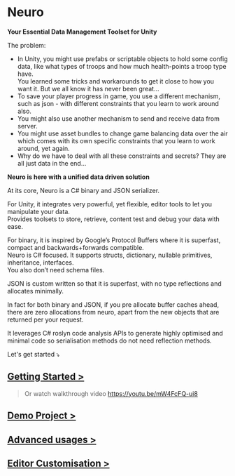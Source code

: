 # Neuro

**Your Essential Data Management Toolset for Unity**

The problem:
- In Unity, you might use prefabs or scriptable objects to hold some config data, like what types of troops and how much health-points a troop type have.   
You learned some tricks and workarounds to get it close to how you want it. But we all know it has never been great…
- To save your player progress in game, you use a different mechanism, such as json - with different constraints that you learn to work around also.
- You might also use another mechanism to send and receive data from server.
- You might use asset bundles to change game balancing data over the air which comes with its own specific constraints that you learn to work around, yet again.
- Why do we have to deal with all these constraints and secrets? They are all just data in the end...

**Neuro is here with a unified data driven solution**

At its core, Neuro is a C# binary and JSON serializer.

For Unity, it integrates very powerful, yet flexible, editor tools to let you manipulate your data.  
Provides toolsets to store, retrieve, content test and debug your data with ease.

For binary, it is inspired by Google’s Protocol Buffers where it is superfast, compact and backwards+forwards compatible.  
Neuro is C# focused. It supports structs, dictionary, nullable primitives, inheritance, interfaces.  
You also don’t need schema files.

JSON is custom written so that it is superfast, with no type reflections and allocates minimally.

In fact for both binary and JSON, if you pre allocate buffer caches ahead, there are zero allocations from neuro, apart from the new objects that are returned per your request.

It leverages C# roslyn code analysis APIs to generate highly optimised and minimal code so serialisation methods do not need reflection methods.

Let's get started ⤵️

## [Getting Started >](Docs/GettingStarted.md)
> Or watch walkthrough video https://youtu.be/mW4FcFQ-ui8

## [Demo Project >](Docs/DemoProject.md)

## [Advanced usages >](Docs/AdvancedUsages.md)

## [Editor Customisation >](Docs/EditorCustomisation.md)